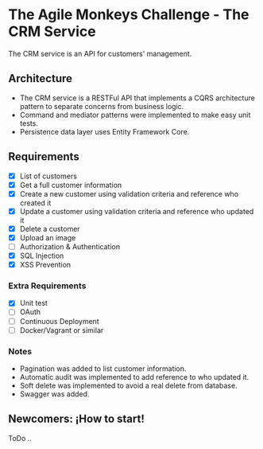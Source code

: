 # The Agile Monkeys Challenge - The CRM Service
The CRM service is an API for customers' management.

## Architecture
* The CRM service is a RESTFul API that implements a CQRS architecture pattern to separate concerns from business logic.
* Command and mediator patterns were implemented to make easy unit tests.
* Persistence data layer uses Entity Framework Core.

## Requirements
- [x] List of customers
- [x] Get a full customer information
- [x] Create a new customer using validation criteria and reference who created it
- [x] Update a customer using validation criteria and reference who updated it
- [x] Delete a customer
- [X] Upload an image
- [ ] Authorization & Authentication
- [x] SQL Injection
- [X] XSS Prevention

### Extra Requirements
- [X] Unit test
- [ ] OAuth
- [ ] Continuous Deployment
- [ ] Docker/Vagrant or similar

### Notes
* Pagination was added to list customer information.
* Automatic audit was implemented to add reference to who updated it.
* Soft delete was implemented to avoid a real delete from database.
* Swagger was added.

## Newcomers: ¡How to start!
ToDo ..